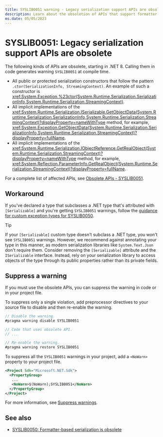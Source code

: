 ```yaml
---
title: SYSLIB0051 warning - Legacy serialization support APIs are obsolete
description: Learn about the obsoletion of APIs that support formatter-based serialization that generates compile-time warning SYSLIB0051.
ms.date: 05/05/2023
---
```

# SYSLIB0051: Legacy serialization support APIs are obsolete

The following kinds of APIs are obsolete, starting in .NET 8. Calling them in code generates warning `SYSLIB0051` at compile time.

- All public or protected serialization constructors that follow the pattern `.ctor(SerializationInfo, StreamingContext)`. An example of such a constructor is <xref:System.Exception.%23ctor(System.Runtime.Serialization.SerializationInfo,System.Runtime.Serialization.StreamingContext)>.
- All implicit implementations of the <xref:System.Runtime.Serialization.ISerializable.GetObjectData(System.Runtime.Serialization.SerializationInfo,System.Runtime.Serialization.StreamingContext)?displayProperty=nameWithType> method, for example, <xref:System.Exception.GetObjectData(System.Runtime.Serialization.SerializationInfo,System.Runtime.Serialization.StreamingContext)?displayProperty=fullName>.
- All implicit implementations of the <xref:System.Runtime.Serialization.IObjectReference.GetRealObject(System.Runtime.Serialization.StreamingContext)?displayProperty=nameWithType> method, for example, <xref:System.Reflection.ParameterInfo.GetRealObject(System.Runtime.Serialization.StreamingContext)?displayProperty=fullName>.

For a complete list of affected APIs, see [Obsolete APIs - SYSLIB0051](../../core/compatibility/core-libraries/8.0/obsolete-apis-with-custom-diagnostics.md#syslib0051).

## Workaround

If you've declared a type that subclasses a .NET type that's attributed with `[Serializable]` and you're getting `SYSLIB0051` warnings, follow the [guidance for custom exception types for SYSLIB0050](syslib0050.md#custom-exception).

> [!TIP]
> If your `[Serializable]` custom type doesn't subclass a .NET type, you won't see `SYSLIB0051` warnings. However, we recommend against annotating your type in this manner, as modern serialization libraries like `System.Text.Json` don't require them. Consider removing the `[Serializable]` attribute and the `ISerializable` interface. Instead, rely on your serialization library to access objects of the type through its public properties rather than its private fields.

## Suppress a warning

If you must use the obsolete APIs, you can suppress the warning in code or in your project file.

To suppress only a single violation, add preprocessor directives to your source file to disable and then re-enable the warning.

```csharp
// Disable the warning.
#pragma warning disable SYSLIB0051

// Code that uses obsolete API.
// ...

// Re-enable the warning.
#pragma warning restore SYSLIB0051
```

To suppress all the `SYSLIB0051` warnings in your project, add a `<NoWarn>` property to your project file.

```xml
<Project Sdk="Microsoft.NET.Sdk">
  <PropertyGroup>
   ...
   <NoWarn>$(NoWarn);SYSLIB0051</NoWarn>
  </PropertyGroup>
</Project>
```

For more information, see [Suppress warnings](obsoletions-overview.md#suppress-warnings).

## See also

- [SYSLIB0050: Formatter-based serialization is obsolete](syslib0050.md)
